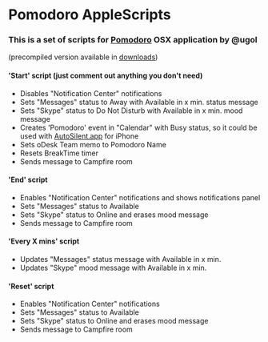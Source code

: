 Pomodoro AppleScripts
================

### This is a set of scripts for [Pomodoro](https://github.com/ugol/pomodoro) OSX application by @ugol
(precompiled version available in [downloads](https://github.com/vrybas/pomodoro-scripts/downloads))

#### 'Start' script (just comment out anything you don't need)
* Disables "Notification Center" notifications
* Sets "Messages" status to Away with Available in x min. status message
* Sets "Skype" status to Do Not Disturb with Available in x min. mood message
* Creates 'Pomodoro' event in "Calendar" with Busy status,
  so it could be used with [AutoSilent.app](http://itunes.apple.com/us/app/autosilent/id474777148?mt=8)
  for iPhone
* Sets oDesk Team memo to Pomodoro Name
* Resets BreakTime timer
* Sends message to Campfire room

#### 'End' script
* Enables "Notification Center" notifications and shows notifications panel
* Sets "Messages" status to Available
* Sets "Skype" status to Online and erases mood message
* Sends message to Campfire room

#### 'Every X mins' script
* Updates "Messages" status message with Available in x min.
* Updates "Skype" mood message with Available in x min.

#### 'Reset' script
* Enables "Notification Center" notifications
* Sets "Messages" status to Available
* Sets "Skype" status to Online and erases mood message
* Sends message to Campfire room

